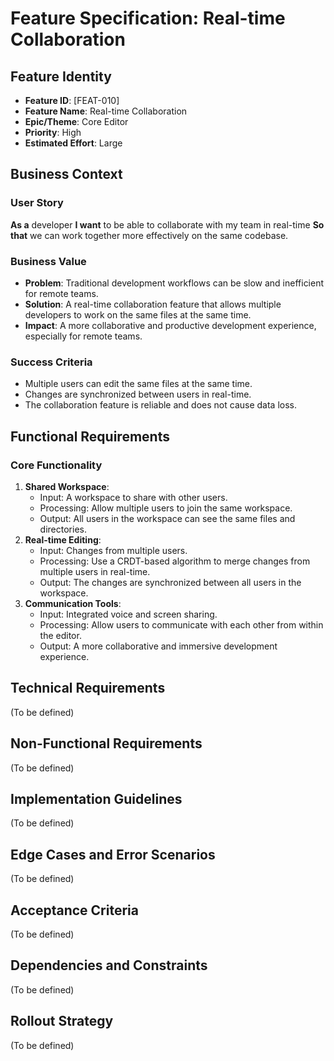 # Feature Specification: Real-time Collaboration

## Feature Identity
- **Feature ID**: [FEAT-010]
- **Feature Name**: Real-time Collaboration
- **Epic/Theme**: Core Editor
- **Priority**: High
- **Estimated Effort**: Large

## Business Context
### User Story
**As a** developer
**I want** to be able to collaborate with my team in real-time
**So that** we can work together more effectively on the same codebase.

### Business Value
- **Problem**: Traditional development workflows can be slow and inefficient for remote teams.
- **Solution**: A real-time collaboration feature that allows multiple developers to work on the same files at the same time.
- **Impact**: A more collaborative and productive development experience, especially for remote teams.

### Success Criteria
- Multiple users can edit the same files at the same time.
- Changes are synchronized between users in real-time.
- The collaboration feature is reliable and does not cause data loss.

## Functional Requirements
### Core Functionality
1. **Shared Workspace**:
   - Input: A workspace to share with other users.
   - Processing: Allow multiple users to join the same workspace.
   - Output: All users in the workspace can see the same files and directories.
2. **Real-time Editing**:
   - Input: Changes from multiple users.
   - Processing: Use a CRDT-based algorithm to merge changes from multiple users in real-time.
   - Output: The changes are synchronized between all users in the workspace.
3. **Communication Tools**:
   - Input: Integrated voice and screen sharing.
   - Processing: Allow users to communicate with each other from within the editor.
   - Output: A more collaborative and immersive development experience.

## Technical Requirements
(To be defined)

## Non-Functional Requirements
(To be defined)

## Implementation Guidelines
(To be defined)

## Edge Cases and Error Scenarios
(To be defined)

## Acceptance Criteria
(To be defined)

## Dependencies and Constraints
(To be defined)

## Rollout Strategy
(To be defined)
